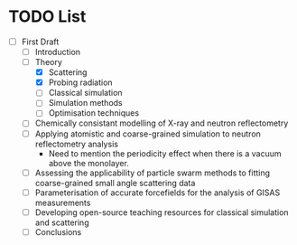 # TODO List

- [ ] First Draft
  - [ ] Introduction
  - [ ] Theory
    - [x] Scattering
    - [x] Probing radiation
    - [ ] Classical simulation
    - [ ] Simulation methods
    - [ ] Optimisation techniques
  - [ ] Chemically consistant modelling of X-ray and neutron reflectometry
  - [ ] Applying atomistic and coarse-grained simulation to neutron reflectometry analysis
    - Need to mention the periodicity effect when there is a vacuum above the monolayer.
  - [ ] Assessing the applicability of particle swarm methods to fitting coarse-grained small angle scattering data
  - [ ] Parameterisation of accurate forcefields for the analysis of GISAS measurements
  - [ ] Developing open-source teaching resources for classical simulation and scattering
  - [ ] Conclusions
